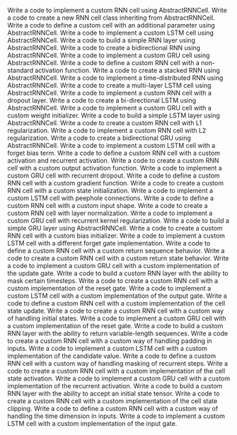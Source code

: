 Write a code to implement a custom RNN cell using AbstractRNNCell.
Write a code to create a new RNN cell class inheriting from AbstractRNNCell.
Write a code to define a custom cell with an additional parameter using AbstractRNNCell.
Write a code to implement a custom LSTM cell using AbstractRNNCell.
Write a code to build a simple RNN layer using AbstractRNNCell.
Write a code to create a bidirectional RNN using AbstractRNNCell.
Write a code to implement a custom GRU cell using AbstractRNNCell.
Write a code to define a custom RNN cell with a non-standard activation function.
Write a code to create a stacked RNN using AbstractRNNCell.
Write a code to implement a time-distributed RNN using AbstractRNNCell.
Write a code to create a multi-layer LSTM cell using AbstractRNNCell.
Write a code to implement a custom RNN cell with a dropout layer.
Write a code to create a bi-directional LSTM using AbstractRNNCell.
Write a code to implement a custom GRU cell with a custom weight initializer.
Write a code to build a simple LSTM layer using AbstractRNNCell.
Write a code to create a custom RNN cell with L1 regularization.
Write a code to implement a custom RNN cell with L2 regularization.
Write a code to create a bidirectional GRU using AbstractRNNCell.
Write a code to implement a custom LSTM cell with a forget bias term.
Write a code to define a custom RNN cell with a custom activation and recurrent activation.
Write a code to create a custom RNN cell with a custom output activation function.
Write a code to implement a custom GRU cell with recurrent dropout.
Write a code to define a custom RNN cell with a custom gradient function.
Write a code to create a custom RNN cell with a custom state initialization.
Write a code to implement a custom LSTM cell with peephole connections.
Write a code to define a custom RNN cell with a custom input shape.
Write a code to create a custom RNN cell with layer normalization.
Write a code to implement a custom GRU cell with recurrent kernel regularization.
Write a code to build a simple GRU layer using AbstractRNNCell.
Write a code to create a custom RNN cell with a custom bias initializer.
Write a code to implement a custom LSTM cell with a different forget gate implementation.
Write a code to define a custom RNN cell with a custom return sequence behavior.
Write a code to create a custom RNN cell with a custom return state behavior.
Write a code to implement a custom GRU cell with a custom implementation of the update gate.
Write a code to build a custom RNN layer with the ability to mask certain timesteps.
Write a code to create a custom RNN cell with a custom implementation of the reset gate.
Write a code to implement a custom LSTM cell with a custom implementation of the output gate.
Write a code to define a custom RNN cell with a custom implementation of the cell state update.
Write a code to create a custom RNN cell with a custom way of handling initial states.
Write a code to implement a custom GRU cell with a custom implementation of the reset gate.
Write a code to build a custom RNN layer with the ability to return variable-length sequences.
Write a code to create a custom RNN cell with a custom way of handling padding in inputs.
Write a code to implement a custom LSTM cell with a custom implementation of the candidate value.
Write a code to define a custom RNN cell with a custom way of handling masking of recurrent steps.
Write a code to create a custom RNN cell with a custom implementation of the cell state activation.
Write a code to implement a custom GRU cell with a custom implementation of the recurrent activation.
Write a code to build a custom RNN layer with the ability to accept an initial state tensor.
Write a code to create a custom RNN cell with a custom implementation of the cell state clipping.
Write a code to define a custom RNN cell with a custom way of handling the time dimension in inputs.
Write a code to implement a custom LSTM cell with a custom implementation of the input gate.